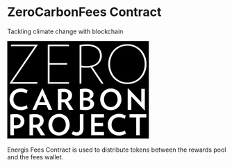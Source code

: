 # ZeroCarbonFees Contract

Tackling climate change with blockchain

![Energis Token](energis.png)

Energis Fees Contract is used to distribute tokens between the rewards pool and the fees wallet.